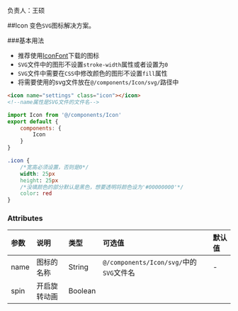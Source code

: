 负责人：王硕

##Icon
变色`SVG`图标解决方案。



###基本用法
- 推荐使用[IconFont](http://www.iconfont.cn)下载的图标
- `SVG`文件中的图形不设置`stroke-width`属性或者设置为`0`
- `SVG`文件中需要在`CSS`中修改颜色的图形不设置`fill`属性
- 将需要使用的svg文件放在`@/components/Icon/svg/`路径中

```html
<icon name="settings" class="icon"></icon>
<!--name属性是SVG文件的文件名-->
```

```js
import Icon from '@/components/Icon'
export default {
    components: {
        Icon
    }
}
```

```css
.icon {
    /*宽高必须设置，否则是0*/
    width: 25px 
    height: 25px
    /*没填颜色的部分默认是黑色，想要透明将颜色设为'#00000000'*/
    color: red
}
```
### Attributes

|参数|说明|类型|可选值|默认值|
|:-----|:-----|:-----|:-----|:-----|
|name|图标的名称|String|`@/components/Icon/svg/`中的`SVG`文件名|-|
|spin|开启旋转动画|Boolean|

